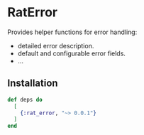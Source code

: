 # RatError

Provides helper functions for error handling:

* detailed error description.
* default and configurable error fields.
* ...

## Installation

```elixir
def deps do
  [
    {:rat_error, "~> 0.0.1"}
  ]
end
```
